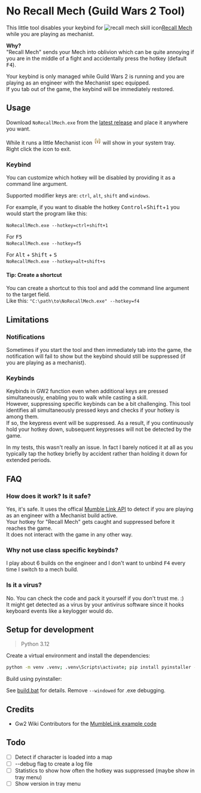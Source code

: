 # No Recall Mech (Guild Wars 2 Tool)

This little tool disables your keybind for <img src="https://github.com/mriot/mriot/assets/24588573/48ea15fe-030f-4d2b-951b-c0029d58aa5c" height="16" alt="recall mech skill icon">[Recall Mech](https://wiki.guildwars2.com/wiki/Recall_Mech)  while you are playing as mechanist.

**Why?**  
"Recall Mech" sends your Mech into oblivion which can be quite annoying if you are in the middle of a fight and accidentally press the hotkey (default <kbd>F4</kbd>).

Your keybind is only managed while Guild Wars 2 is running and you are playing as an engineer with the Mechanist spec equipped.  
If you tab out of the game, the keybind will be immediately restored.

## Usage

Download `NoRecallMech.exe` from the [latest release](/) and place it anywhere you want.

While it runs a little Mechanist icon <img src="./mech.png" height="20" alt="mech"> will show in your system tray.  
Right click the icon to exit.

### Keybind

You can customize which hotkey will be disabled by providing it as a command line argument.

Supported modifier keys are: `ctrl`, `alt`, `shift` and `windows`.

For example, if you want to disable the hotkey <kbd>Control</kbd>+<kbd>Shift</kbd>+<kbd>1</kbd> you would start the program like this:

`NoRecallMech.exe --hotkey=ctrl+shift+1`

For <kbd>F5</kbd>  
`NoRecallMech.exe --hotkey=f5`

For <kbd>Alt</kbd> + <kbd>Shift</kbd> + <kbd>S</kbd>  
`NoRecallMech.exe --hotkey=alt+shift+s`

#### Tip: Create a shortcut

You can create a shortcut to this tool and add the command line argument to the target field.  
Like this: `"C:\path\to\NoRecallMech.exe" --hotkey=f4`

## Limitations

### Notifications

Sometimes if you start the tool and then immediately tab into the game, the notification will fail to show but the keybind should still be suppressed (if you are playing as a mechanist).

### Keybinds

Keybinds in GW2 function even when additional keys are pressed simultaneously, enabling you to walk while casting a skill.  
However, suppressing specific keybinds can be a bit challenging. This tool identifies all simultaneously pressed keys and checks if your hotkey is among them.  
If so, the keypress event will be suppressed.
As a result, if you continuously hold your hotkey down, subsequent keypresses will not be detected by the game.

In my tests, this wasn't really an issue. In fact I barely noticed it at all as you typically tap the hotkey briefly by accident rather than holding it down for extended periods.

## FAQ

### How does it work? Is it safe?

Yes, it's safe. It uses the offical [Mumble Link API](https://wiki.guildwars2.com/wiki/API:MumbleLink) to detect if you are playing as an engineer with a Mechanist build active.  
Your hotkey for "Recall Mech" gets caught and suppressed before it reaches the game.  
It does not interact with the game in any other way.

### Why not use class specific keybinds?

I play about 6 builds on the engineer and I don't want to unbind <kbd>F4</kbd> every time I switch to a mech build.

### Is it a virus?

No. You can check the code and pack it yourself if you don't trust me. :)  
It might get detected as a virus by your antivirus software since it hooks keyboard events like a keylogger would do.

## Setup for development

> Python 3.12

Create a virtual environment and install the dependencies:

```bash
python -m venv .venv; .venv\Scripts\activate; pip install pyinstaller -r requirements.txt
```

Build using pyinstaller:

See [build.bat](./build.bat) for details. Remove `--windowed` for .exe debugging.

## Credits

- Gw2 Wiki Contributors for the [MumbleLink example code](https://wiki.guildwars2.com/wiki/API:MumbleLink/Example_implementation_(Python))

## Todo

- [ ] Detect if character is loaded into a map
- [ ] --debug flag to create a log file
- [ ] Statistics to show how often the hotkey was suppressed (maybe show in tray menu)
- [ ] Show version in tray menu
